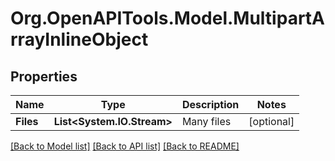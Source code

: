 # Org.OpenAPITools.Model.MultipartArrayInlineObject

## Properties

Name | Type | Description | Notes
------------ | ------------- | ------------- | -------------
**Files** | **List&lt;System.IO.Stream&gt;** | Many files | [optional] 

[[Back to Model list]](../README.md#documentation-for-models) [[Back to API list]](../README.md#documentation-for-api-endpoints) [[Back to README]](../README.md)

